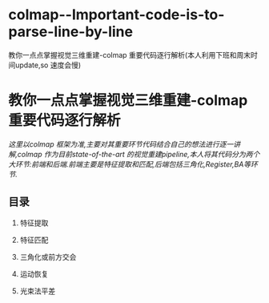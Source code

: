 # colmap--Important-code-is-to-parse-line-by-line
教你一点点掌握视觉三维重建-colmap 重要代码逐行解析(本人利用下班和周末时间update,so 速度会慢)



# 教你一点点掌握视觉三维重建-colmap 重要代码逐行解析

*这里以colmap 框架为准,主要对其重要环节代码结合自己的想法进行逐一讲解,colmap 作为目前state-of-the-art 的视觉重建pipeline,本人将其代码分为两个大环节:前端和后端.前端主要是特征提取和匹配,后端包括三角化,Register,BA等环节.*

## 目录

1. 特征提取

2. 特征匹配

3. 三角化或前方交会

4. 运动恢复

5. 光束法平差
